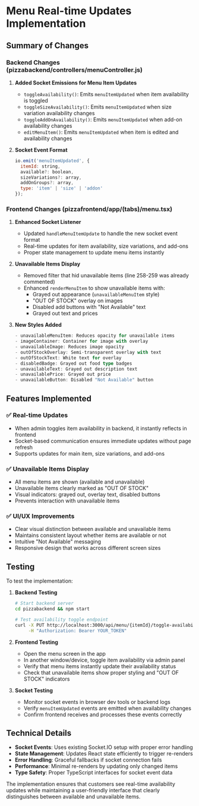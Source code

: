 # Menu Real-time Updates Implementation

## Summary of Changes

### Backend Changes (pizzabackend/controllers/menuController.js)

1. **Added Socket Emissions for Menu Item Updates**
   - `toggleAvailability()`: Emits `menuItemUpdated` when item availability is toggled
   - `toggleSizeAvailability()`: Emits `menuItemUpdated` when size variation availability changes  
   - `toggleAddOnAvailability()`: Emits `menuItemUpdated` when add-on availability changes
   - `editMenuItem()`: Emits `menuItemUpdated` when item is edited and availability changes

2. **Socket Event Format**
   ```javascript
   io.emit('menuItemUpdated', {
     itemId: string,
     available?: boolean,
     sizeVariations?: array,
     addOnGroups?: array,
     type: 'item' | 'size' | 'addon'
   });
   ```

### Frontend Changes (pizzafrontend/app/(tabs)/menu.tsx)

1. **Enhanced Socket Listener**
   - Updated `handleMenuItemUpdate` to handle the new socket event format
   - Real-time updates for item availability, size variations, and add-ons
   - Proper state management to update menu items instantly

2. **Unavailable Items Display**
   - Removed filter that hid unavailable items (line 258-259 was already commented)
   - Enhanced `renderMenuItem` to show unavailable items with:
     - Grayed out appearance (`unavailableMenuItem` style)
     - "OUT OF STOCK" overlay on images
     - Disabled add buttons with "Not Available" text
     - Grayed out text and prices

3. **New Styles Added**
   ```typescript
   - unavailableMenuItem: Reduces opacity for unavailable items
   - imageContainer: Container for image with overlay
   - unavailableImage: Reduces image opacity
   - outOfStockOverlay: Semi-transparent overlay with text
   - outOfStockText: White text for overlay
   - disabledBadge: Grayed out food type badges
   - unavailableText: Grayed out description text
   - unavailablePrice: Grayed out price
   - unavailableButton: Disabled "Not Available" button
   ```

## Features Implemented

### ✅ Real-time Updates
- When admin toggles item availability in backend, it instantly reflects in frontend
- Socket-based communication ensures immediate updates without page refresh
- Supports updates for main item, size variations, and add-ons

### ✅ Unavailable Items Display
- All menu items are shown (available and unavailable)
- Unavailable items clearly marked as "OUT OF STOCK"
- Visual indicators: grayed out, overlay text, disabled buttons
- Prevents interaction with unavailable items

### ✅ UI/UX Improvements
- Clear visual distinction between available and unavailable items
- Maintains consistent layout whether items are available or not
- Intuitive "Not Available" messaging
- Responsive design that works across different screen sizes

## Testing

To test the implementation:

1. **Backend Testing**
   ```bash
   # Start backend server
   cd pizzabackend && npm start
   
   # Test availability toggle endpoint
   curl -X PUT http://localhost:3000/api/menu/{itemId}/toggle-availability \
        -H "Authorization: Bearer YOUR_TOKEN"
   ```

2. **Frontend Testing**
   - Open the menu screen in the app
   - In another window/device, toggle item availability via admin panel
   - Verify that menu items instantly update their availability status
   - Check that unavailable items show proper styling and "OUT OF STOCK" indicators

3. **Socket Testing**
   - Monitor socket events in browser dev tools or backend logs
   - Verify `menuItemUpdated` events are emitted when availability changes
   - Confirm frontend receives and processes these events correctly

## Technical Details

- **Socket Events**: Uses existing Socket.IO setup with proper error handling
- **State Management**: Updates React state efficiently to trigger re-renders
- **Error Handling**: Graceful fallbacks if socket connection fails
- **Performance**: Minimal re-renders by updating only changed items
- **Type Safety**: Proper TypeScript interfaces for socket event data

The implementation ensures that customers see real-time availability updates while maintaining a user-friendly interface that clearly distinguishes between available and unavailable items.
